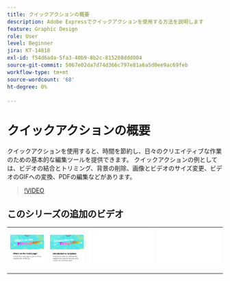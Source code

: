 ```yaml
---
title: クイックアクションの概要
description: Adobe Expressでクイックアクションを使用する方法を説明します
feature: Graphic Design
role: User
level: Beginner
jira: KT-14818
exl-id: f54d6ada-5fa3-40b9-8b2c-815208ddd004
source-git-commit: 5067e02da7d74d366c797e81a6a5d0ee9ac69feb
workflow-type: tm+mt
source-wordcount: '68'
ht-degree: 0%

---
```


# クイックアクションの概要

クイックアクションを使用すると、時間を節約し、日々のクリエイティブな作業のための基本的な編集ツールを提供できます。 クイックアクションの例としては、ビデオの結合とトリミング、背景の削除、画像とビデオのサイズ変更、ビデオのGIFへの変換、PDFの編集などがあります。

>[!VIDEO](https://video.tv.adobe.com/v/3426925?quality=12&learn=on&hidetitle=true)

## このシリーズの追加のビデオ

<table style="table-layout:fixed">
<tr>
 <td>
      <a href="get-started.md">
         <img alt="ホームページの内容" src="assets/home-page.png" />
      </a>
 </td>
 <td>
      <a href="introduction-templates.md">
         <img alt="クイックアクションの概要" src="assets/introduction-templates.png" />
      </a>
 </td>
 <td>
      <img alt="スペーサー" src="../assets/Whitespacer.png" />
      <div>
      <br>
   </td>
   <td>
      <img alt="スペーサー" src="../assets/Whitespacer.png" />
      <div>
      <br>
   </td>
</tr>
</table>
